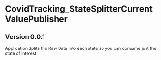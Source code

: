 # CovidTracking_StateSplitterCurrentValuePublisher

## Version 0.0.1

Application Splits the Raw Data into each state so you can consume just the state of interest. 

